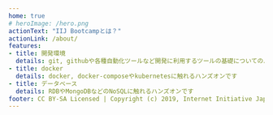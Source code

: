 ```yaml
---
home: true
# heroImage: /hero.png
actionText: "IIJ Bootcampとは？"
actionLink: /about/
features:
- title: 開発環境
  details: git, githubや各種自動化ツールなど開発に利用するツールの基礎についてのハンズオンです
- title: docker
  details: docker, docker-composeやkubernetesに触れるハンズオンです
- title: データベース
  details: RDBやMongoDBなどのNoSQLに触れるハンズオンです
footer: CC BY-SA Licensed | Copyright (c) 2019, Internet Initiative Japan Inc.
---
```

